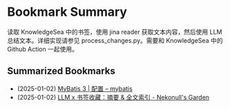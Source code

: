 # Bookmark Summary 
读取 KnowledgeSea 中的书签，使用 jina reader 获取文本内容，然后使用 LLM 总结文本。详细实现请参见 process_changes.py。需要和 KnowledgeSea 中的 Github Action 一起使用。
    
## Summarized Bookmarks
- (2025-01-02) [MyBatis 3 | 配置 – mybatis](202501/2025-01-02-mybatis-3-%E9%85%8D%E7%BD%AE-%E2%80%93-mybatis.md)
- (2025-01-02) [LLM x 书签收藏：摘要 & 全文索引 - Nekonull's Garden](202501/2025-01-02-llm-x-%E4%B9%A6%E7%AD%BE%E6%94%B6%E8%97%8F%EF%BC%9A%E6%91%98%E8%A6%81-%26-%E5%85%A8%E6%96%87%E7%B4%A2%E5%BC%95---nekonull%27s-garden.md)
